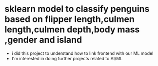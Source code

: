 # sklearn model to classify penguins based on flipper length,culmen length,culmen depth,body mass ,gender and island
- i did this project to understand how to link frontend with our ML model
- I'm interested in doing further projects related to AI/ML
